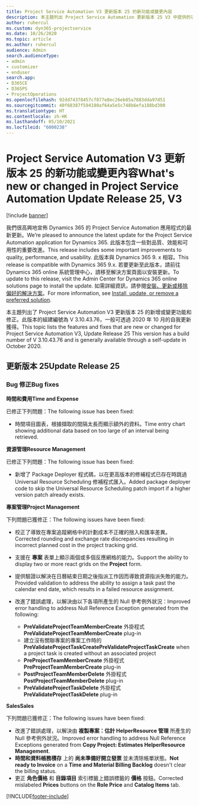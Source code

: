 ```yaml
---
title: Project Service Automation V3 更新版本 25 的新功能或變更內容
description: 本主題列出 Project Service Automation 更新版本 25 V3 中提供的功能和修正。
author: ruhercul
ms.custom: dyn365-projectservice
ms.date: 10/26/2020
ms.topic: article
ms.author: ruhercul
audience: Admin
search.audienceType:
- admin
- customizer
- enduser
search.app:
- D365CE
- D365PS
- ProjectOperations
ms.openlocfilehash: 92dd74378457cf877e8ec26eb85a7883dda97d51
ms.sourcegitcommit: 40f68387f594180af64a5e5c748b6efa188bd300
ms.translationtype: HT
ms.contentlocale: zh-HK
ms.lasthandoff: 05/10/2021
ms.locfileid: "6000238"
---
```

# <a name="whats-new-or-changed-in-project-service-automation-update-release-25-v3"></a><span data-ttu-id="6a4d1-103">Project Service Automation V3 更新版本 25 的新功能或變更內容</span><span class="sxs-lookup"><span data-stu-id="6a4d1-103">What's new or changed in Project Service Automation Update Release 25, V3</span></span>

[!include [banner](../includes/psa-now-project-operations.md)]

<span data-ttu-id="6a4d1-104">我們很高興地宣佈 Dynamics 365 的 Project Service Automation 應用程式的最新更新。</span><span class="sxs-lookup"><span data-stu-id="6a4d1-104">We’re pleased to announce the latest update for the Project Service Automation application for Dynamics 365.</span></span> <span data-ttu-id="6a4d1-105">此版本包含一些對品質、效能和可用性的重要改進。</span><span class="sxs-lookup"><span data-stu-id="6a4d1-105">This release includes some important improvements to quality, performance, and usability.</span></span> <span data-ttu-id="6a4d1-106">此版本與 Dynamics 365 9. x 相容。</span><span class="sxs-lookup"><span data-stu-id="6a4d1-106">This release is compatible with Dynamics 365 9.x.</span></span> <span data-ttu-id="6a4d1-107">若要更新至此版本，請前往 Dynamics 365 online 系統管理中心，請移至解決方案頁面以安裝更新。</span><span class="sxs-lookup"><span data-stu-id="6a4d1-107">To update to this release, visit the Admin Center for Dynamics 365 online solutions page to install the update.</span></span> <span data-ttu-id="6a4d1-108">如需詳細資訊，請參閱[安裝、更新或移除偏好的解決方案](/power-platform/admin/install-remove-preferred-solution)。</span><span class="sxs-lookup"><span data-stu-id="6a4d1-108">For more information, see [Install, update, or remove a preferred solution](/power-platform/admin/install-remove-preferred-solution).</span></span>

<span data-ttu-id="6a4d1-109">本主題列出了 Project Service Automation V3 更新版本 25 的新增或變更功能和修正。此版本的組建編號為 V 3.10.43.76，一般可透過 2020 年 10 月的自我更新獲得。</span><span class="sxs-lookup"><span data-stu-id="6a4d1-109">This topic lists the features and fixes that are new or changed for Project Service Automation V3, Update Release 25 This version has a build number of V 3.10.43.76 and is generally available through a self-update in October 2020.</span></span>

## <a name="update-release-25"></a><span data-ttu-id="6a4d1-110">更新版本 25</span><span class="sxs-lookup"><span data-stu-id="6a4d1-110">Update Release 25</span></span>

### <a name="bug-fixes"></a><span data-ttu-id="6a4d1-111">Bug 修正</span><span class="sxs-lookup"><span data-stu-id="6a4d1-111">Bug fixes</span></span>

<span data-ttu-id="6a4d1-112">**時間和費用**</span><span class="sxs-lookup"><span data-stu-id="6a4d1-112">**Time and Expense**</span></span>

<span data-ttu-id="6a4d1-113">已修正下列問題：</span><span class="sxs-lookup"><span data-stu-id="6a4d1-113">The following issue has been fixed:</span></span>

- <span data-ttu-id="6a4d1-114">時間項目圖表，根據擷取的間隔太長而顯示額外的資料。</span><span class="sxs-lookup"><span data-stu-id="6a4d1-114">Time entry chart showing additional data based on too large of an interval being retrieved.</span></span>

<span data-ttu-id="6a4d1-115">**資源管理**</span><span class="sxs-lookup"><span data-stu-id="6a4d1-115">**Resource Management**</span></span>

<span data-ttu-id="6a4d1-116">已修正下列問題：</span><span class="sxs-lookup"><span data-stu-id="6a4d1-116">The following issue has been fixed:</span></span>

- <span data-ttu-id="6a4d1-117">新增了 Package Deployer 程式碼，以在更高版本的修補程式已存在時跳過 Universal Resource Scheduling 修補程式匯入。</span><span class="sxs-lookup"><span data-stu-id="6a4d1-117">Added package deployer code to skip the Universal Resource Scheduling patch import if a higher version patch already exists.</span></span>

<span data-ttu-id="6a4d1-118">**專案管理**</span><span class="sxs-lookup"><span data-stu-id="6a4d1-118">**Project Management**</span></span>

<span data-ttu-id="6a4d1-119">下列問題已獲修正：</span><span class="sxs-lookup"><span data-stu-id="6a4d1-119">The following issues have been fixed:</span></span>

- <span data-ttu-id="6a4d1-120">校正了導致在專案追蹤網格中的計劃成本不正確的捨入和匯率差異。</span><span class="sxs-lookup"><span data-stu-id="6a4d1-120">Corrected rounding and exchange rate discrepancies resulting in incorrect planned cost in the project tracking grid.</span></span>
- <span data-ttu-id="6a4d1-121">支援在 **專案** 表單上顯示兩個或多個反應網格的能力。</span><span class="sxs-lookup"><span data-stu-id="6a4d1-121">Support the ability to display two or more react grids on the **Project** form.</span></span>
- <span data-ttu-id="6a4d1-122">提供驗證以解決在日曆結束日期之後指派工作因而導致資源指派失敗的能力。</span><span class="sxs-lookup"><span data-stu-id="6a4d1-122">Provided validation to address the ability to assign a task past the calendar end date, which results in a failed resource assignment.</span></span>
- <span data-ttu-id="6a4d1-123">改進了錯誤處理，以解決由以下各項所產生的 Null 參考例外狀況：</span><span class="sxs-lookup"><span data-stu-id="6a4d1-123">Improved error handling to address Null Reference Exception generated from the following:</span></span>

    - <span data-ttu-id="6a4d1-124">**PreValidateProjectTeamMemberCreate** 外掛程式</span><span class="sxs-lookup"><span data-stu-id="6a4d1-124">**PreValidateProjectTeamMemberCreate** plug-in</span></span>
    - <span data-ttu-id="6a4d1-125">建立沒有關聯專案的專案工作時的 **PreValidateProjectTaskCreate**</span><span class="sxs-lookup"><span data-stu-id="6a4d1-125">**PreValidateProjectTaskCreate** when a project task is created without an associated project</span></span>
    - <span data-ttu-id="6a4d1-126">**PreProjectTeamMemberCreate** 外掛程式</span><span class="sxs-lookup"><span data-stu-id="6a4d1-126">**PreProjectTeamMemberCreate** plug-in</span></span>
    - <span data-ttu-id="6a4d1-127">**PostProjectTeamMemberDelete** 外掛程式</span><span class="sxs-lookup"><span data-stu-id="6a4d1-127">**PostProjectTeamMemberDelete** plug-in</span></span>
    - <span data-ttu-id="6a4d1-128">**PreValidateProjectTaskDelete** 外掛程式</span><span class="sxs-lookup"><span data-stu-id="6a4d1-128">**PreValidateProjectTaskDelete** plug-in</span></span>

<span data-ttu-id="6a4d1-129">**Sales**</span><span class="sxs-lookup"><span data-stu-id="6a4d1-129">**Sales**</span></span>

<span data-ttu-id="6a4d1-130">下列問題已獲修正：</span><span class="sxs-lookup"><span data-stu-id="6a4d1-130">The following issues have been fixed:</span></span>

- <span data-ttu-id="6a4d1-131">改進了錯誤處理，以解決由 **複製專案：估計 HelperResource 管理** 所產生的 Null 參考例外狀況。</span><span class="sxs-lookup"><span data-stu-id="6a4d1-131">Improved error handling to address Null Reference Exceptions generated from **Copy Project: Estimates HelperResource Management**.</span></span>
- <span data-ttu-id="6a4d1-132">**時間和資料帳務積存** 上的 **尚未準備好開立發票** 並未清除帳單狀態。</span><span class="sxs-lookup"><span data-stu-id="6a4d1-132">**Not ready to Invoice** on a **Time and Material Billing Backlog** doesn't clear the billing status.</span></span>
- <span data-ttu-id="6a4d1-133">更正 **角色價格** 和 **目錄項目** 索引標籤上錯誤標籤的 **價格** 按鈕。</span><span class="sxs-lookup"><span data-stu-id="6a4d1-133">Corrected mislabeled **Prices** buttons on the **Role Price** and **Catalog Items** tab.</span></span>


[!INCLUDE[footer-include](../includes/footer-banner.md)]